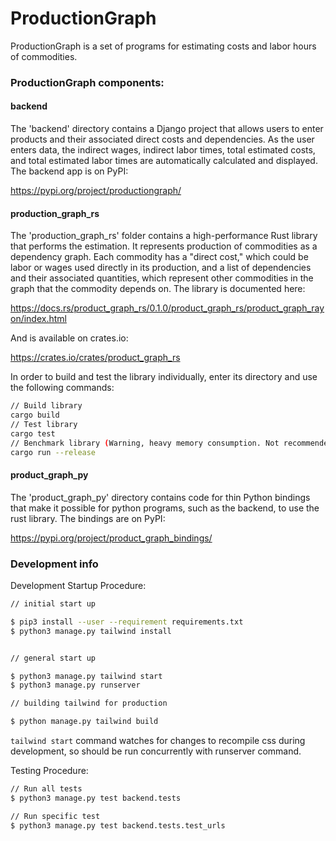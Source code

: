# ProductionGraph
ProductionGraph is a set of programs for estimating costs and labor hours of commodities. 


### ProductionGraph components:

#### backend

The 'backend' directory contains a Django project that allows users to enter products and their associated direct costs and dependencies. As the user enters data, the indirect wages, indirect labor times, total estimated costs, and total estimated labor times are automatically calculated and displayed. The backend app is on PyPI:

https://pypi.org/project/productiongraph/

#### production_graph_rs
The 'production_graph_rs' folder contains a high-performance Rust library that performs the estimation. It represents production of commodities as a dependency graph. Each commodity has a "direct cost," which could be labor or wages used directly in its production, and a list of dependencies and their associated quantities, which represent other commodities in the graph that the commodity depends on. The library is documented here:

https://docs.rs/product_graph_rs/0.1.0/product_graph_rs/product_graph_rayon/index.html

And is available on crates.io:

https://crates.io/crates/product_graph_rs

In order to build and test the library individually, enter its directory and use the following commands:
```bash
// Build library
cargo build
// Test library
cargo test
// Benchmark library (Warning, heavy memory consumption. Not recommended on a machine without several free GB of RAM.)
cargo run --release
```

#### product_graph_py
The 'product_graph_py' directory contains code for thin Python bindings that make it possible for python programs, such as the backend, to use the rust library. The bindings are on PyPI:

https://pypi.org/project/product_graph_bindings/


### Development info

Development Startup Procedure:

```bash
// initial start up

$ pip3 install --user --requirement requirements.txt
$ python3 manage.py tailwind install


// general start up

$ python3 manage.py tailwind start
$ python3 manage.py runserver

// building tailwind for production

$ python manage.py tailwind build
```

`tailwind start` command watches for changes to recompile css during development, so should be run concurrently with runserver command.

Testing Procedure:

```bash
// Run all tests
$ python3 manage.py test backend.tests

// Run specific test
$ python3 manage.py test backend.tests.test_urls
```
